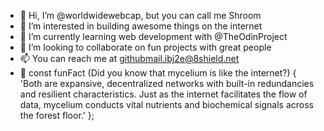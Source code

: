 - 👋 Hi, I’m @worldwidewebcap, but you can call me Shroom
- 👀 I’m interested in building awesome things on the internet
- 🌱 I’m currently learning web development with @TheOdinProject
- 🔗 I’m looking to collaborate on fun projects with great people
- 📫 You can reach me at githubmail.ibj2e@8shield.net
- 🍄 const funFact (Did you know that mycelium is like the internet?) {
    'Both are expansive, decentralized networks with built-in redundancies and resilient characteristics. 
    Just as the internet facilitates the flow of data, mycelium conducts vital nutrients and biochemical signals across the forest floor.'
  };
  

<!---
worldwidewebcap/worldwidewebcap is a ✨ special ✨ repository because its `README.md` (this file) appears on your GitHub profile.
You can click the Preview link to take a look at your changes.
--->
